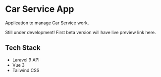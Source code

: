 # Car Service App

Application to manage Car Service work.

Still under development! First beta version will have live preview link here.




## Tech Stack

 - Laravel 9 API
 - Vue 3
 - Tailwind CSS

